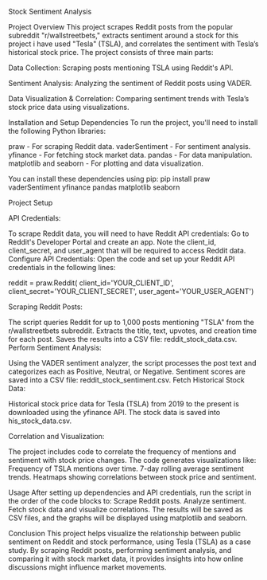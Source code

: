 Stock Sentiment Analysis 

Project Overview
This project scrapes Reddit posts from the popular subreddit "r/wallstreetbets," extracts sentiment around a stock for this project i have used "Tesla" (TSLA),
and correlates the sentiment with Tesla’s historical stock price. The project consists of three main parts:

Data Collection:
Scraping posts mentioning TSLA using Reddit's API.

Sentiment Analysis:
Analyzing the sentiment of Reddit posts using VADER.

Data Visualization & Correlation: 
Comparing sentiment trends with Tesla’s stock price data using visualizations.

Installation and Setup
Dependencies
To run the project, you'll need to install the following Python libraries:

praw - For scraping Reddit data.
vaderSentiment - For sentiment analysis.
yfinance - For fetching stock market data.
pandas - For data manipulation.
matplotlib and seaborn - For plotting and data visualization.

You can install these dependencies using pip:
pip install praw vaderSentiment yfinance pandas matplotlib seaborn

Project Setup

API Credentials:

To scrape Reddit data, you will need to have Reddit API credentials:
Go to Reddit's Developer Portal and create an app.
Note the client_id, client_secret, and user_agent that will be required to access Reddit data.
Configure API Credentials: Open the code and set up your Reddit API credentials in the following lines:


reddit = praw.Reddit(
    client_id='YOUR_CLIENT_ID',
    client_secret='YOUR_CLIENT_SECRET',
    user_agent='YOUR_USER_AGENT')
    

Scraping Reddit Posts:

The script queries Reddit for up to 1,000 posts mentioning "TSLA" from the r/wallstreetbets subreddit.
Extracts the title, text, upvotes, and creation time for each post.
Saves the results into a CSV file: reddit_stock_data.csv.
Perform Sentiment Analysis:

Using the VADER sentiment analyzer, the script processes the post text and categorizes each as Positive, Neutral, or Negative.
Sentiment scores are saved into a CSV file: reddit_stock_sentiment.csv.
Fetch Historical Stock Data:

Historical stock price data for Tesla (TSLA) from 2019 to the present is downloaded using the yfinance API.
The stock data is saved into his_stock_data.csv.


Correlation and Visualization:

The project includes code to correlate the frequency of mentions and sentiment with stock price changes.
The code generates visualizations like:
Frequency of TSLA mentions over time.
7-day rolling average sentiment trends.
Heatmaps showing correlations between stock price and sentiment.


Usage
After setting up dependencies and API credentials, run the script in the order of the code blocks to:
Scrape Reddit posts.
Analyze sentiment.
Fetch stock data and visualize correlations.
The results will be saved as CSV files, and the graphs will be displayed using matplotlib and seaborn.


Conclusion
This project helps visualize the relationship between public sentiment on Reddit and stock performance, using Tesla (TSLA) as a case study. By scraping Reddit posts, performing sentiment analysis, and comparing it with stock market data, it provides insights into how online discussions might influence market movements.

